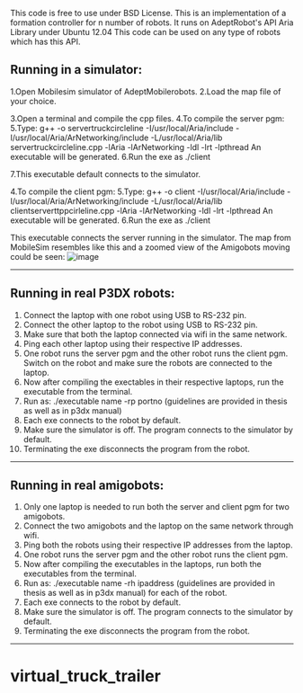 

This code is free to use under BSD License.
This is an implementation of a formation controller for n number of robots. It runs on AdeptRobot's API Aria Library under Ubuntu 12.04
This code can be used on any type of robots which has this API.

Running in a simulator:
------------------------

1.Open Mobilesim simulator of AdeptMobilerobots.
2.Load the map file of your choice.

3.Open a terminal and compile the cpp files.
4.To compile the server pgm:
5.Type: 
g++ -o servertruckcircleline -I/usr/local/Aria/include -I/usr/local/Aria/ArNetworking/include -L/usr/local/Aria/lib servertruckcircleline.cpp -lAria -lArNetworking -ldl -lrt -lpthread
An executable will be generated.
6.Run the exe as ./client 

7.This executable default connects to the simulator.

4.To compile the client pgm:
5.Type:
g++ -o client -I/usr/local/Aria/include -I/usr/local/Aria/ArNetworking/include -L/usr/local/Aria/lib clientserverttppcirleline.cpp -lAria -lArNetworking -ldl -lrt -lpthread
An executable will be generated.
6.Run the exe as ./client 

This executable connects the server running in the simulator.
The map from MobileSim resembles like this and a zoomed view of the Amigobots moving could be seen:
![image](https://user-images.githubusercontent.com/2436747/47859289-4be42d00-ddee-11e8-9e06-3f4e957e3470.png)


********************************************************************************
Running in real P3DX robots:
----------------------------
1. Connect the laptop with one robot using USB to RS-232 pin.
2. Connect the other laptop to the robot using USB to RS-232 pin.
3. Make sure that both the laptop connected via wifi in the same network.
4. Ping each other laptop using their respective IP addresses.
5. One robot runs the server pgm and the other robot runs the client pgm. Switch on the robot and make sure the robots are connected to the laptop.
6. Now after compiling the exectables in their respective laptops, run the executable from the terminal.
7. Run as: ./executable name -rp portno (guidelines are provided in thesis as well as in p3dx manual)
8. Each exe connects to the robot by default.
9. Make sure the simulator is off. The program connects to the simulator by default. 
10. Terminating the exe disconnects the program from the robot.

*********************************************************************************
Running in real amigobots:
--------------------------
1. Only one laptop is needed to run both the server and client pgm for two amigobots. 
2. Connect the two amigobots and the laptop on the same network through wifi.
3. Ping both the robots using their respective IP addresses from the laptop.
4. One robot runs the server pgm and the other robot runs the client pgm. 
5. Now after compiling the executables in the laptops, run both the executables from the terminal.
6. Run as: ./executable name -rh ipaddress (guidelines are provided in thesis as well as in p3dx manual) for each of the robot.
7. Each exe connects to the robot by default.
8. Make sure the simulator is off. The program connects to the simulator by default. 
9. Terminating the exe disconnects the program from the robot.

****************************************************************************************


# virtual_truck_trailer
